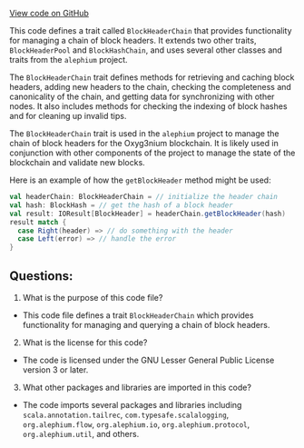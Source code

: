 [View code on GitHub](https://github.com/alephium/alephium/flow/src/main/scala/org/alephium/flow/core/BlockHeaderChain.scala)

This code defines a trait called `BlockHeaderChain` that provides functionality for managing a chain of block headers. It extends two other traits, `BlockHeaderPool` and `BlockHashChain`, and uses several other classes and traits from the `alephium` project.

The `BlockHeaderChain` trait defines methods for retrieving and caching block headers, adding new headers to the chain, checking the completeness and canonicality of the chain, and getting data for synchronizing with other nodes. It also includes methods for checking the indexing of block hashes and for cleaning up invalid tips.

The `BlockHeaderChain` trait is used in the `alephium` project to manage the chain of block headers for the Oxyg3nium blockchain. It is likely used in conjunction with other components of the project to manage the state of the blockchain and validate new blocks.

Here is an example of how the `getBlockHeader` method might be used:

```scala
val headerChain: BlockHeaderChain = // initialize the header chain
val hash: BlockHash = // get the hash of a block header
val result: IOResult[BlockHeader] = headerChain.getBlockHeader(hash)
result match {
  case Right(header) => // do something with the header
  case Left(error) => // handle the error
}
```
## Questions: 
 1. What is the purpose of this code file?
- This code file defines a trait `BlockHeaderChain` which provides functionality for managing and querying a chain of block headers.

2. What is the license for this code?
- The code is licensed under the GNU Lesser General Public License version 3 or later.

3. What other packages and libraries are imported in this code?
- The code imports several packages and libraries including `scala.annotation.tailrec`, `com.typesafe.scalalogging`, `org.alephium.flow`, `org.alephium.io`, `org.alephium.protocol`, `org.alephium.util`, and others.